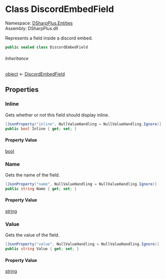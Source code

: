 # Class DiscordEmbedField

Namespace: [DSharpPlus.Entities](DSharpPlus.Entities.md)  
Assembly: DSharpPlus.dll

Represents a field inside a discord embed.

```csharp
public sealed class DiscordEmbedField
```

###### Inheritance

[object](https://learn.microsoft.com/dotnet/api/system.object) ← 
[DiscordEmbedField](DSharpPlus.Entities.DiscordEmbedField.md)

## Properties

### <a id="DSharpPlus_Entities_DiscordEmbedField_Inline"></a>Inline

Gets whether or not this field should display inline.

```csharp
[JsonProperty("inline", NullValueHandling = NullValueHandling.Ignore)]
public bool Inline { get; set; }
```

#### Property Value

[bool](https://learn.microsoft.com/dotnet/api/system.boolean)

### <a id="DSharpPlus_Entities_DiscordEmbedField_Name"></a>Name

Gets the name of the field.

```csharp
[JsonProperty("name", NullValueHandling = NullValueHandling.Ignore)]
public string Name { get; set; }
```

#### Property Value

[string](https://learn.microsoft.com/dotnet/api/system.string)

### <a id="DSharpPlus_Entities_DiscordEmbedField_Value"></a>Value

Gets the value of the field.

```csharp
[JsonProperty("value", NullValueHandling = NullValueHandling.Ignore)]
public string Value { get; set; }
```

#### Property Value

[string](https://learn.microsoft.com/dotnet/api/system.string)

